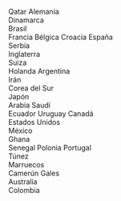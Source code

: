 Qatar
Alemania	
Dinamarca	
Brasil	
Francia	
Bélgica	
Croacia	
España	
Serbia	
Inglaterra	
Suiza	
Holanda	
Argentina	
Irán	
Corea del Sur	
Japón	
Arabia Saudí	
Ecuador	
Uruguay	
Canadá	
Estados Unidos	
México	
Ghana	
Senegal	
Polonia	
Portugal	
Túnez	
Marruecos	
Camerún	
Gales	
Australia	
Colombia
